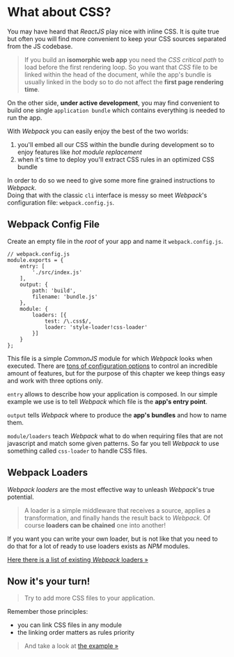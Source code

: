 # What about CSS?

You may have heard that _ReactJS_ play nice with inline CSS. It is quite true 
but often you will find more convenient to keep your CSS sources separated from the JS codebase.

> If you build an **isomorphic web app** you need the _CSS critical path_ to load
> before the first rendering loop. So you want that _CSS_ file to be linked
> within the head of the document, while the app's bundle is usually linked 
> in the body so to do not affect the **first page rendering time**.

On the other side, **under active development**, you may find convenient to build one single `application bundle` which contains everything is needed to run the app.

With _Webpack_ you can easily enjoy the best of the two worlds:

1. you'll embed all our CSS within the bundle during development so to enjoy features like _hot module replacement_
2. when it's time to deploy you'll extract CSS rules in an optimized CSS bundle

In order to do so we need to give some more fine grained instructions to _Webpack_.  
Doing that with the classic `cli` interface is messy so meet _Webpack_'s configuration file: `webpack.config.js`.

## Webpack Config File

Create an empty file in the _root_ of your app and name it `webpack.config.js`.

	// webpack.config.js
    module.exports = {
        entry: [
            './src/index.js'
        ],
        output: {
            path: 'build',
            filename: 'bundle.js'
        },
        module: {
            loaders: [{
                test: /\.css$/, 
                loader: 'style-loader!css-loader' 
            }]
        }
    };

This file is a simple _CommonJS_ module for which _Webpack_ looks when executed. 
There are [tons of configuration options](https://webpack.github.io/docs/configuration.html) to control an incredible amount of features, but for the purpose of this chapter we keep things easy and work with three options only.

`entry` allows to describe how your application is composed. In our simple example we use is to tell _Webpack_ which file is the **app's entry point**.

`output` tells _Webpack_ where to produce the **app's bundles** and how to name them.

`module/loaders` teach _Webpack_ what to do when requiring files that are not javascript and match some given patterns. So far you tell _Webpack_ to use something called `css-loader` to handle CSS files.

## Webpack Loaders

_Webpack loaders_ are the most effective way to unleash _Webpack_'s true potential.

> A loader is a simple middleware that receives a source, applies a transformation,
> and finally hands the result back to _Webpack_. Of course **loaders can be 
> chained** one into another!

If you want you can write your own loader, but is not like that you need to do that for a lot of ready to use loaders exists as _NPM_ modules.

[Here there is a list of existing _Webpack_ loaders &raquo;](https://webpack.github.io/docs/list-of-loaders.html)

## Now it's your turn!

> Try to add more CSS files to your application.

Remember those principles:

* you can link CSS files in any module
* the linking order matters as rules priority

> And take a look at [the example &raquo;](./_assets/basic-steps-02.zip)
